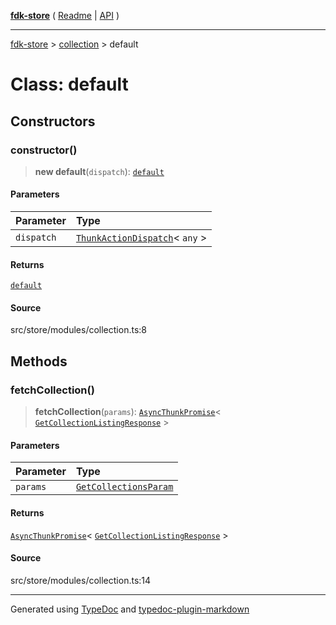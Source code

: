 [**fdk-store**](../../README.md) ( [Readme](../../README.md) \| [API](../../API.md) )

---

[fdk-store](../../API.md) > [collection](../README.md) > default

# Class: default

## Constructors

### constructor()

> **new default**(`dispatch`): [`default`](class.default.md)

#### Parameters

| Parameter  | Type                                                                                                     |
| :--------- | :------------------------------------------------------------------------------------------------------- |
| `dispatch` | [`ThunkActionDispatch`](../../theme/internal_/type-aliases/type-alias.ThunkActionDispatch.md)\< `any` \> |

#### Returns

[`default`](class.default.md)

#### Source

src/store/modules/collection.ts:8

## Methods

### fetchCollection()

> **fetchCollection**(`params`): [`AsyncThunkPromise`](../../theme/internal_/type-aliases/type-alias.AsyncThunkPromise.md)\< [`GetCollectionListingResponse`](../internal_/type-aliases/type-alias.GetCollectionListingResponse.md) \>

#### Parameters

| Parameter | Type                                                                                 |
| :-------- | :----------------------------------------------------------------------------------- |
| `params`  | [`GetCollectionsParam`](../internal_/type-aliases/type-alias.GetCollectionsParam.md) |

#### Returns

[`AsyncThunkPromise`](../../theme/internal_/type-aliases/type-alias.AsyncThunkPromise.md)\< [`GetCollectionListingResponse`](../internal_/type-aliases/type-alias.GetCollectionListingResponse.md) \>

#### Source

src/store/modules/collection.ts:14

---

Generated using [TypeDoc](https://typedoc.org/) and [typedoc-plugin-markdown](https://www.npmjs.com/package/typedoc-plugin-markdown)
